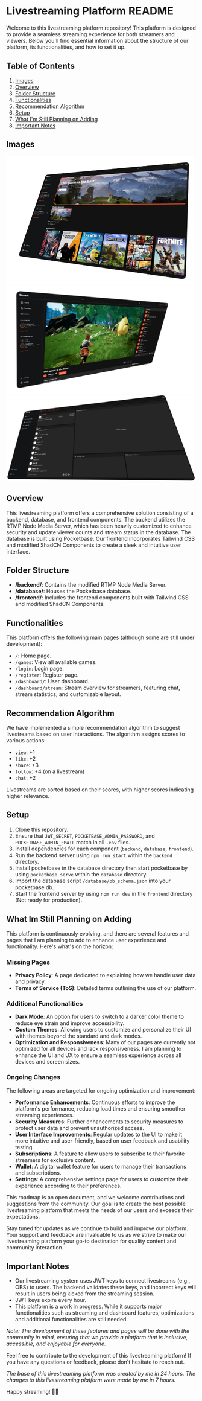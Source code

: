 # Livestreaming Platform README

Welcome to this livestreaming platform repository! This platform is designed to provide a seamless streaming experience for both streamers and viewers. Below you'll find essential information about the structure of our platform, its functionalities, and how to set it up.

## Table of Contents
1. [Images](#images)
2. [Overview](#overview)
3. [Folder Structure](#folder-structure)
4. [Functionalities](#functionalities)
5. [Recommendation Algorithm](#recommendation-algorithm)
6. [Setup](#setup)
7. [What I'm Still Planning on Adding](#what-im-still-planning-on-adding)
8. [Important Notes](#important-notes)

## Images
![platform_1](./images/platform.png)
![platform_2](./images/platform_2.png)
![platform_3](./images/platform_3.png)

## Overview
This livestreaming platform offers a comprehensive solution consisting of a backend, database, and frontend components. The backend utilizes the RTMP Node Media Server, which has been heavily customized to enhance security and update viewer counts and stream status in the database. The database is built using Pocketbase. Our frontend incorporates Tailwind CSS and modified ShadCN Components to create a sleek and intuitive user interface.

## Folder Structure
- **/backend/**: Contains the modified RTMP Node Media Server.
- **/database/**: Houses the Pocketbase database.
- **/frontend/**: Includes the frontend components built with Tailwind CSS and modified ShadCN Components.

## Functionalities
This platform offers the following main pages (although some are still under development):
- `/`: Home page.
- `/games`: View all available games.
- `/login`: Login page.
- `/register`: Register page.
- `/dashboard/`: User dashboard.
- `/dashboard/stream`: Stream overview for streamers, featuring chat, stream statistics, and customizable layout.

## Recommendation Algorithm
We have implemented a simple recommendation algorithm to suggest livestreams based on user interactions. The algorithm assigns scores to various actions:
- `view`: +1
- `like`: +2
- `share`: +3
- `follow`: +4 (on a livestream)
- `chat`: +2

Livestreams are sorted based on their scores, with higher scores indicating higher relevance.

## Setup
1. Clone this repository.
2. Ensure that `JWT_SECRET`, `POCKETBASE_ADMIN_PASSWORD`, and `POCKETBASE_ADMIN_EMAIL` match in all `.env` files.
3. Install dependencies for each component (`backend`, `database`, `frontend`).
4. Run the backend server using `npm run start` within the `backend` directory.
5. Install pocketbase in the database directory then start pocketbase by using `pocketbase serve` within the `database` directory.
6. Import the database script `/database/pb_schema.json` into your pocketbase db.
7. Start the frontend server by using `npm run dev` in the `frontend` directory (Not ready for production).

## What Im Still Planning on Adding

This platform is continuously evolving, and there are several features and pages that I am planning to add to enhance user experience and functionality. Here's what's on the horizon:

### Missing Pages
- **Privacy Policy**: A page dedicated to explaining how we handle user data and privacy.
- **Terms of Service (ToS)**: Detailed terms outlining the use of our platform.

### Additional Functionalities
- **Dark Mode**: An option for users to switch to a darker color theme to reduce eye strain and improve accessibility.
- **Custom Themes**: Allowing users to customize and personalize their UI with themes beyond the standard and dark modes.
- **Optimization and Responsiveness**: Many of our pages are currently not optimized for all devices and lack responsiveness. I am planning to enhance the UI and UX to ensure a seamless experience across all devices and screen sizes.
  
### Ongoing Changes
The following areas are targeted for ongoing optimization and improvement:
- **Performance Enhancements**: Continuous efforts to improve the platform's performance, reducing load times and ensuring smoother streaming experiences.
- **Security Measures**: Further enhancements to security measures to protect user data and prevent unauthorized access.
- **User Interface Improvements**: Regular updates to the UI to make it more intuitive and user-friendly, based on user feedback and usability testing.
- **Subscriptions**: A feature to allow users to subscribe to their favorite streamers for exclusive content.
- **Wallet**: A digital wallet feature for users to manage their transactions and subscriptions.
- **Settings**: A comprehensive settings page for users to customize their experience according to their preferences.

This roadmap is an open document, and we welcome contributions and suggestions from the community. Our goal is to create the best possible livestreaming platform that meets the needs of our users and exceeds their expectations.

Stay tuned for updates as we continue to build and improve our platform. Your support and feedback are invaluable to us as we strive to make our livestreaming platform your go-to destination for quality content and community interaction.

## Important Notes
- Our livestreaming system uses JWT keys to connect livestreams (e.g., OBS) to users. The backend validates these keys, and incorrect keys will result in users being kicked from the streaming session.
- JWT keys expire every hour.
- This platform is a work in progress. While it supports major functionalities such as streaming and dashboard features, optimizations and additional functionalities are still needed.

*Note: The development of these features and pages will be done with the community in mind, ensuring that we provide a platform that is inclusive, accessible, and enjoyable for everyone.*

Feel free to contribute to the development of this livestreaming platform! If you have any questions or feedback, please don't hesitate to reach out.

*The base of this livestreaming platform was created by me in 24 hours.*
*The changes to this livestreaming platform were made by me in 7 hours.*

Happy streaming! 🎥🚀
